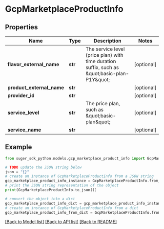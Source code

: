 # GcpMarketplaceProductInfo


## Properties

Name | Type | Description | Notes
------------ | ------------- | ------------- | -------------
**flavor_external_name** | **str** | The service level (price plan) with time duration suffix, such as \&quot;basic-plan-P1Y\&quot; | [optional] 
**product_external_name** | **str** |  | [optional] 
**provider_id** | **str** |  | [optional] 
**service_level** | **str** | The price plan, such as \&quot;basic-plan\&quot; | [optional] 
**service_name** | **str** |  | [optional] 

## Example

```python
from suger_sdk_python.models.gcp_marketplace_product_info import GcpMarketplaceProductInfo

# TODO update the JSON string below
json = "{}"
# create an instance of GcpMarketplaceProductInfo from a JSON string
gcp_marketplace_product_info_instance = GcpMarketplaceProductInfo.from_json(json)
# print the JSON string representation of the object
print(GcpMarketplaceProductInfo.to_json())

# convert the object into a dict
gcp_marketplace_product_info_dict = gcp_marketplace_product_info_instance.to_dict()
# create an instance of GcpMarketplaceProductInfo from a dict
gcp_marketplace_product_info_from_dict = GcpMarketplaceProductInfo.from_dict(gcp_marketplace_product_info_dict)
```
[[Back to Model list]](../README.md#documentation-for-models) [[Back to API list]](../README.md#documentation-for-api-endpoints) [[Back to README]](../README.md)


